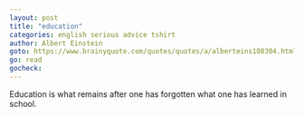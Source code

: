 ```yaml
---
layout: post
title: "education"
categories: english serious advice tshirt
author: Albert Einstein
goto: https://www.brainyquote.com/quotes/quotes/a/alberteins108304.html/?ref=speak.junglestar.org
go: read
gocheck:
---
```

Education is what remains after one has forgotten what one has learned in school.
